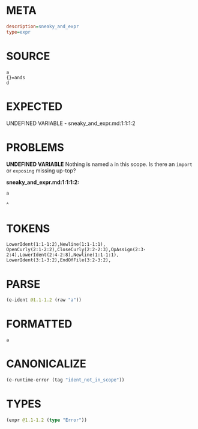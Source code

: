# META
~~~ini
description=sneaky_and_expr
type=expr
~~~
# SOURCE
~~~roc
a
{}=ands
d
~~~
# EXPECTED
UNDEFINED VARIABLE - sneaky_and_expr.md:1:1:1:2
# PROBLEMS
**UNDEFINED VARIABLE**
Nothing is named `a` in this scope.
Is there an `import` or `exposing` missing up-top?

**sneaky_and_expr.md:1:1:1:2:**
```roc
a
```
^


# TOKENS
~~~zig
LowerIdent(1:1-1:2),Newline(1:1-1:1),
OpenCurly(2:1-2:2),CloseCurly(2:2-2:3),OpAssign(2:3-2:4),LowerIdent(2:4-2:8),Newline(1:1-1:1),
LowerIdent(3:1-3:2),EndOfFile(3:2-3:2),
~~~
# PARSE
~~~clojure
(e-ident @1.1-1.2 (raw "a"))
~~~
# FORMATTED
~~~roc
a
~~~
# CANONICALIZE
~~~clojure
(e-runtime-error (tag "ident_not_in_scope"))
~~~
# TYPES
~~~clojure
(expr @1.1-1.2 (type "Error"))
~~~
